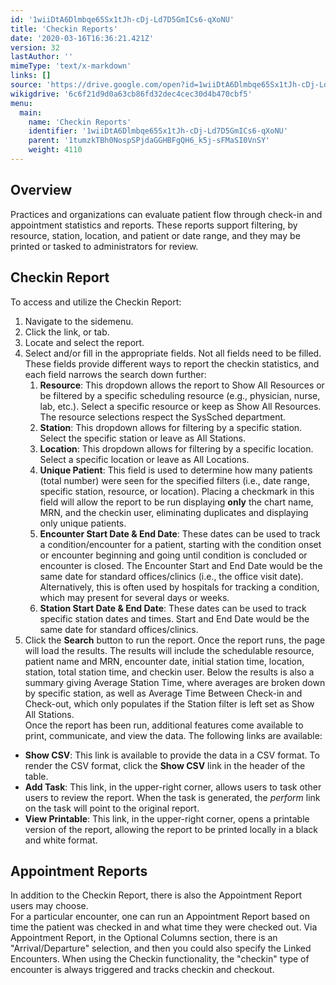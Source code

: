 ```yaml
---
id: '1wiiDtA6Dlmbqe65Sx1tJh-cDj-Ld7D5GmICs6-qXoNU'
title: 'Checkin Reports'
date: '2020-03-16T16:36:21.421Z'
version: 32
lastAuthor: ''
mimeType: 'text/x-markdown'
links: []
source: 'https://drive.google.com/open?id=1wiiDtA6Dlmbqe65Sx1tJh-cDj-Ld7D5GmICs6-qXoNU'
wikigdrive: '6c6f21d9d0a63cb86fd32dec4cec30d4b470cbf5'
menu:
  main:
    name: 'Checkin Reports'
    identifier: '1wiiDtA6Dlmbqe65Sx1tJh-cDj-Ld7D5GmICs6-qXoNU'
    parent: '1tumzkTBh0NospSPjdaGGHBFgQH6_k5j-sFMaSI0VnSY'
    weight: 4110
---
```

## Overview  
  
Practices and organizations can evaluate patient flow through check-in and appointment statistics and reports. These reports support filtering, by resource, station, location, and patient or date range, and they may be printed or tasked to administrators for review.
  
## Checkin Report  
  
To access and utilize the Checkin Report:
1. Navigate to the sidemenu.
2. Click the link, or tab.
3. Locate and select the report.
4. Select and/or fill in the appropriate fields. Not all fields need to be filled. These fields provide different ways to report the checkin statistics, and each field narrows the search down further:
   1. <strong>Resource</strong>: This dropdown allows the report to Show All Resources or be filtered by a specific scheduling resource (e.g., physician, nurse, lab, etc.). Select a specific resource or keep as Show All Resources. The resource selections respect the SysSched department.
   2. <strong>Station</strong>: This dropdown allows for filtering by a specific station. Select the specific station or leave as All Stations.
   3. <strong>Location</strong>: This dropdown allows for filtering by a specific location. Select a specific location or leave as All Locations.
   4. <strong>Unique Patient</strong>: This field is used to determine how many patients (total number) were seen for the specified filters (i.e., date range, specific station, resource, or location). Placing a checkmark in this field will allow the report to be run displaying <strong>only</strong> the chart name, MRN, and the checkin user, eliminating duplicates and displaying only unique patients.
   5. <strong>Encounter Start Date & End Date</strong>: These dates can be used to track a condition/encounter for a patient, starting with the condition onset or encounter beginning and going until condition is concluded or encounter is closed. The Encounter Start and End Date would be the same date for standard offices/clinics (i.e., the office visit date). Alternatively, this is often used by hospitals for tracking a condition, which may present for several days or weeks.
   6. <strong>Station Start Date & End Date</strong>: These dates can be used to track specific station dates and times. Start and End Date would be the same date for standard offices/clinics.
5. Click the <strong>Search</strong> button to run the report. Once the report runs, the page will load the results.
The results will include the schedulable resource, patient name and MRN, encounter date, initial station time, location, station, total station time, and checkin user. Below the results is also a summary giving Average Station Time, where averages are broken down by specific station, as well as Average Time Between Check-in and Check-out, which only populates if the Station filter is left set as Show All Stations.  
Once the report has been run, additional features come available to print, communicate, and view the data. The following links are available:
* <strong>Show CSV</strong>: This link is available to provide the data in a CSV format. To render the CSV format, click the <strong>Show CSV</strong> link in the header of the table.
* <strong>Add Task</strong>: This link, in the upper-right corner, allows users to task other users to review the report. When the task is generated, the <em>perform</em> link on the task will point to the original report.
* <strong>View Printable</strong>: This link, in the upper-right corner, opens a printable version of the report, allowing the report to be printed locally in a black and white format.
  
## Appointment Reports  
  
In addition to the Checkin Report, there is also the Appointment Report users may choose.  
For a particular encounter, one can run an Appointment Report based on time the patient was checked in and what time they were checked out. Via Appointment Report, in the Optional Columns section, there is an "Arrival/Departure" selection, and then you could also specify the Linked Encounters. When using the Checkin functionality, the "checkin" type of encounter is always triggered and tracks checkin and checkout.
